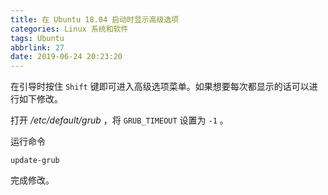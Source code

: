```yaml
---
title: 在 Ubuntu 18.04 启动时显示高级选项
categories: Linux 系统和软件
tags: Ubuntu
abbrlink: 27
date: 2019-06-24 20:23:20
---
```

在引导时按住 `Shift` 键即可进入高级选项菜单。如果想要每次都显示的话可以进行如下修改。

打开 */etc/default/grub* ，将 `GRUB_TIMEOUT` 设置为 `-1` 。

运行命令

```
update-grub
```

完成修改。
